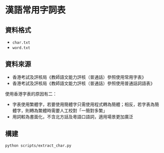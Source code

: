 # 漢語常用字詞表

## 資料格式

- `char.txt`
- `word.txt`

## 資料來源

- 香港考試及評核局《教師語文能力評核（普通話）參照使用常用字表》
- 香港考試及評核局《教師語文能力評核（普通話）參照使用普通話詞語表》

使用香港字表的原因有二：

- 字表使用繁體字，若要使用簡體字只需使用程式轉為簡體；相反，若字表為簡體字，則轉為繁體時需要人工校對「一簡對多繁」
- 用詞較為書面化，不含北方話及粵語口語詞，適用場景更加廣泛

## 構建

```sh
python scripts/extract_char.py
```

